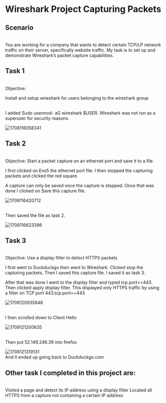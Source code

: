 <H1> Wireshark Project Capturing Packets </H1>

<h2>Scenario</h2>

<br>You are working for a company that wants to detect certain TCP/LP network traffic on their server, specifically website traffic. 
My task is to set up and demonstrate Wireshark’s packet capture capabilities.</br>

<h2>Task 1</h2>
<Br> Objective:

Install and setup wireshark for users belonging to the wireshark group</br>



<br>I added Sudo usermod- aG wireshark $USER. Wireshark was not run as a superuser for security reasons.</br>


<img src="https://github.com/JustinMills2024/WireShark-Capture-Packets/assets/159082478/9fdcf4da-73fa-44fb-a4ac-678b4eb518e7" alt="1708116058341">

<h2>Task 2 </h2>

<br> Objective: Start a packet capture on an ethernet port and save it to a file.


I first clicked on Ens5 the ethernet port file. I then stopped the capturing packets and clicked the red square. 

A capture can only be saved once the capture is stopped. Once that was done I clicked on Save this capture file. </br>

<img src="https://github.com/JustinMills2024/WireShark-Capture-Packets/assets/159082478/d5824908-58bf-4eff-b557-d78dcb3a5cd6" alt="1708116420712">

<br>  Then saved the file as task 2.</br>

<img src="https://github.com/JustinMills2024/WireShark-Capture-Packets/assets/159082478/7337cc4e-1722-4cf9-8a3c-ab6d970b98f5" alt="1708116623396">


<h2>Task 3 </h2>

<br> Objective: Use a display filter to detect HTTPS packets

I first went to Duckduckgo then went to Wireshark. Clicked stop the capturing packets. Then I saved this capture file. I saved it as task 3. 

After that was done I  went to the display filter and typed tcp.port==443. Then clicked apply display filter. This displayed only HTTPS traffic by using a filter on TCP port 443.tcp.port==443 </br>

<img src="https://github.com/JustinMills2024/WireShark-Capture-Packets/assets/159082478/f8c3d29f-40b1-466a-af8d-8c41c265e5dd" alt="1708120935846">



<br> I then scrolled down to Client Hello </br>

<img src="https://github.com/JustinMills2024/WireShark-Capture-Packets/assets/159082478/51e3e3ba-bd95-4f9a-9078-f580e38e1f73" alt="1708121200635">

<br> Then put 52.149.246.39 into firefox </br> 


<img src="https://github.com/JustinMills2024/WireShark-Capture-Packets/assets/159082478/850420c1-3cd4-4c56-a538-3e4fe75f7445" alt="1708121319131">
<br> And it ended up going back to Duckduckgo.com </br>


<h2>Other task I completed in this project are:</h2>

<br>Visited a page and detect its IP address using a display filter
Located all HTTPS from a capture not containing a certain IP address</br>







